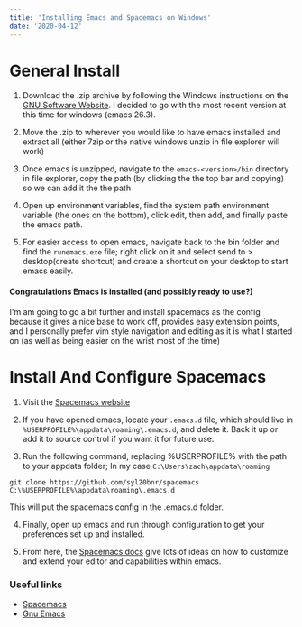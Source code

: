 ```yaml
---
title: 'Installing Emacs and Spacemacs on Windows'
date: '2020-04-12'
---
```


# General Install

1. Download the .zip archive by following the Windows instructions on the [GNU Software Website](https://www.gnu.org/software/emacs/download.html). I decided to go with the most recent version at this time for windows (emacs 26.3).

2. Move the .zip to wherever you would like to have emacs installed and extract all (either 7zip or the native windows unzip in file explorer will work)

3. Once emacs is unzipped, navigate to the `emacs-<version>/bin` directory in file explorer, copy the path (by clicking the the top bar and copying) so we can add it the the path

4. Open up environment variables, find the system path environment variable (the ones on the bottom), click edit, then add, and finally paste the emacs path.

5. For easier access to open emacs, navigate back to the bin folder and find the `runemacs.exe` file; right click on it and select send to > desktop(create shortcut) and create a shortcut on your desktop to start emacs easily.


#### Congratulations Emacs is installed (and possibly ready to use?)
I'm am going to go a bit further and install spacemacs as the config because it gives a nice base to work off, provides easy extension points, and I personally prefer vim style navigation and editing as it is what I started on (as well as being easier on the wrist most of the time)

# Install And Configure Spacemacs

1. Visit the [Spacemacs website](https://www.spacemacs.org/#)

2. If you have opened emacs, locate your `.emacs.d` file, which should live in `%USERPROFILE%\appdata\roaming\.emacs.d`, and delete it. Back it up or add it to source control if you want it for future use.

3. Run the following command, replacing %USERPROFILE% with the path to your appdata folder; In my case `C:\Users\zach\appdata\roaming`

```
git clone https://github.com/syl20bnr/spacemacs C:\%USERPROFILE%\appdata\roaming\.emacs.d
```
This will put the spacemacs config in the .emacs.d folder.

4. Finally, open up emacs and run through configuration to get your preferences set up and installed.

5. From here, the [Spacemacs docs](https://www.spacemacs.org/doc/DOCUMENTATION.html) give lots of ideas on how to customize and extend your editor and capabilities within emacs.


### Useful links
* [Spacemacs](https://www.spacemacs.org/#)
* [Gnu Emacs](https://www.gnu.org/software/emacs)